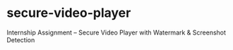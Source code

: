 # secure-video-player
Internship Assignment – Secure Video Player with Watermark &amp; Screenshot Detection
